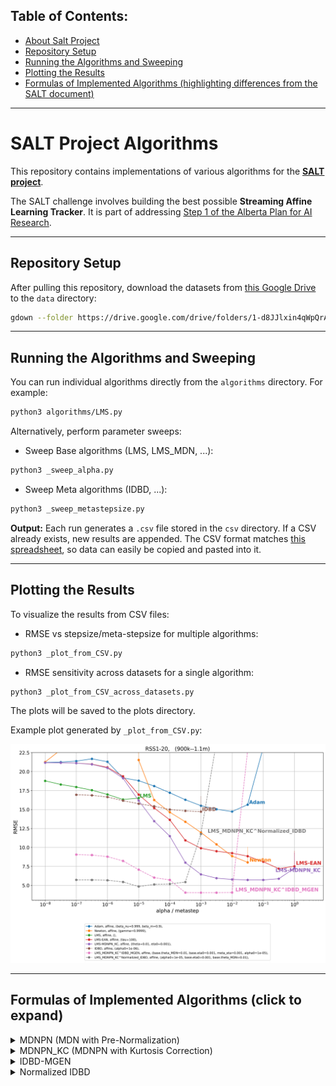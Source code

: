 ## Table of Contents:
- [About Salt Project](#SALT-Project-Algorithms)
- [Repository Setup](#Repository-Setup)
- [Running the Algorithms and Sweeping](#running-the-algorithms-and-sweeping)
- [Plotting the Results](#plotting-the-results)
- [Formulas of Implemented Algorithms (highlighting differences from the SALT document)](#Formulas-of-Implemented-Algorithms-click-to-expand)


---

# SALT Project Algorithms

This repository contains implementations of various algorithms for the [**SALT project**](https://docs.google.com/document/d/1KZBKbQktjUjvgLIRfyn2fzGtWp81Eqwl2963F2MLE7Y/edit?tab=t.0).

The SALT challenge involves building the best possible **Streaming Affine Learning Tracker**. It is part of addressing [Step 1 of the Alberta Plan for AI Research](https://arxiv.org/abs/2208.11173).

---

## Repository Setup

After pulling this repository, download the datasets from [this Google Drive](https://drive.google.com/drive/folders/1-d8JJlxin4qWpQrAzXgs17ndkR8Gil_m) to the `data` directory:

```bash
gdown --folder https://drive.google.com/drive/folders/1-d8JJlxin4qWpQrAzXgs17ndkR8Gil_m
```

---

## Running the Algorithms and Sweeping

You can run individual algorithms directly from the `algorithms` directory. For example:

```bash
python3 algorithms/LMS.py
```

Alternatively, perform parameter sweeps:

* Sweep Base algorithms (LMS, LMS\_MDN, ...):

```bash
python3 _sweep_alpha.py
```

* Sweep Meta algorithms (IDBD, ...):

```bash
python3 _sweep_metastepsize.py
```

**Output:**
Each run generates a `.csv` file stored in the `csv` directory. If a CSV already exists, new results are appended. The CSV format matches [this spreadsheet](https://docs.google.com/spreadsheets/d/155wYlRmVx0_XWc1zFJ_27yvlj-ahH2hPaErBdlGTWIc/edit?gid=907851754#gid=907851754), so data can easily be copied and pasted into it.

---

## Plotting the Results

To visualize the results from CSV files:

* RMSE vs stepsize/meta-stepsize for multiple algorithms:

```bash
python3 _plot_from_CSV.py
```

* RMSE sensitivity across datasets for a single algorithm:

```bash
python3 _plot_from_CSV_across_datasets.py
```

The plots will be saved to the plots directory.

Example plot generated by `_plot_from_CSV.py`:

![Plot](plots/RSS1.png)

---

## Formulas of Implemented Algorithms (click to expand)

<details>
<summary>MDNPN (MDN with Pre-Normalization)</summary>

## Pseudocode 
![MDNPN](formulas/MDNPN/MDNPN.png)
</details>

<details>
<summary>MDNPN_KC (MDNPN with Kurtosis Correction)</summary>

## Pseudocode 
![MDNPN_KC](formulas/MDNPN_KC/MDNPN_KC.png)
</details>

<details>
<summary>IDBD-MGEN</summary>

## Pseudocode 
![IDBD-MGEN](formulas/IDBD_MGEN/IDBD_MGEN.png)
</details>

<details>
<summary>Normalized IDBD</summary>

### Pseudocode 
![Normalized IDBD](formulas/Normalized_IDBD/Normalized_IDBD.png)
</details>

